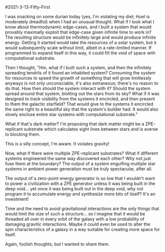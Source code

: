 #2021-3-13-Fifty-First

I was snacking on some durian today (yes, I'm violating my diet; Huel is moderately dreadful) when I had an unusual thought.  What if I took what I know about thermodynamic edge-cases, and I built a system that would provably maximally exploit that edge-case given infinite time to work in?  The resulting structure would be infinitely large and would produce infinite energy.  Getting it started would take the resources of a solar system, but it would subsequently scale without limit, albeit in a rate-limited manner.  If programmed to expand itself in this way, it could fill the void of space with computational substrate.

Then I thought, "Hm, what if I built such a system, and then the infinitely spreading tendrils of it found an inhabited system?  Consuming the system for resources to speed the growth of something that will grow limitlessly anyways is not only unconsciable, it's also extraneous; there's no reason to do that.  How then should the system interact with it?  Should the system spread around that system, blotting out the stars from its sky?  What if it was designed to track visibility from the systems it encircled, and then present to them the galactic starfield?  That would give to the systems it encircled the same right to a beautiful sky that the system's builder had.  It would also slowly enclose entire star systems with computational substrate."

What if that's dark matter?  I'm proposing that dark matter might be a ZPE-replicant substrate which calculates sight lines between stars and is averse to blocking them.

This is a silly concept, I'm aware.  It violates gravity!

Now, what if there were multiple ZPE-replicant substrates?  What if different systems engineered the same way discovered each other?  Why not just fuse them at the boundary?  The output of a system engulfing multiple star systems in ambient power generation must be truly spectacular, after all.

The output of a zero-point energy generator is so low that I wouldn't want to power a civilization with a ZPE generator unless it was being built in the deep void... yet once it was being built out in the deep void, why not program it to accumulate energy and synthesize more bits of itself?  It's an investment!

Time and the need to avoid gravitational interactions are the only things that would limit the size of such a structure... so I imagine that it would be threaded all over in every orbit of the galaxy with a low probability of damaging gravitic interactions.  Maybe it could even be used to alter the spin characteristics of a galaxy in a way suitable for creating more space for itself.

Again, foolish thoughts, but I wanted to share them.